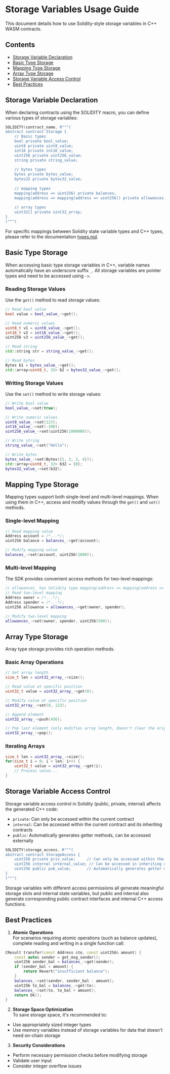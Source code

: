 Storage Variables Usage Guide
===============

This document details how to use Solidity-style storage variables in C++ WASM contracts.

## Contents

- [Storage Variable Declaration](#storage-variable-declaration)
- [Basic Type Storage](#basic-type-storage)
- [Mapping Type Storage](#mapping-type-storage)
- [Array Type Storage](#array-type-storage)
- [Storage Variable Access Control](#storage-variable-access-control)
- [Best Practices](#best-practices)

## Storage Variable Declaration

When declaring contracts using the SOLIDITY macro, you can define various types of storage variables:

```cpp
SOLIDITY(contract_name, R"""(
abstract contract Storage {
    // Basic types
    bool private bool_value;
    uint8 private uint8_value;
    int16 private int16_value;
    uint256 private uint256_value;
    string private string_value;
    
    // bytes types
    bytes private bytes_value;
    bytes32 private bytes32_value;
    
    // mapping types
    mapping(address => uint256) private balances;
    mapping(address => mapping(address => uint256)) private allowances;
    
    // array types
    uint32[] private uint32_array;
}
)""")
```

For specific mappings between Solidity state variable types and C++ types, please refer to the documentation [types.md](types.md).

## Basic Type Storage

When accessing basic type storage variables in C++, variable names automatically have an underscore suffix `_`. All storage variables are pointer types and need to be accessed using `->`.

### Reading Storage Values

Use the `get()` method to read storage values:

```cpp
// Read bool value
bool value = bool_value_->get();

// Read numeric values
uint8_t v1 = uint8_value_->get();
int16_t v2 = int16_value_->get();
uint256 v3 = uint256_value_->get();

// Read string
std::string str = string_value_->get();

// Read bytes
Bytes b1 = bytes_value_->get();
std::array<uint8_t, 32> b2 = bytes32_value_->get();
```

### Writing Storage Values

Use the `set()` method to write storage values:

```cpp
// Write bool value
bool_value_->set(true);

// Write numeric values
uint8_value_->set(123);
int16_value_->set(-100);
uint256_value_->set(uint256(1000000));

// Write string
string_value_->set("Hello");

// Write bytes
bytes_value_->set(Bytes({1, 2, 3, 4}));
std::array<uint8_t, 32> b32 = {0};
bytes32_value_->set(b32);
```

## Mapping Type Storage

Mapping types support both single-level and multi-level mappings. When using them in C++, access and modify values through the `get()` and `set()` methods.

### Single-level Mapping

```cpp
// Read mapping value
Address account = /*...*/;
uint256 balance = balances_->get(account);

// Modify mapping value
balances_->set(account, uint256(1000));
```

### Multi-level Mapping

The SDK provides convenient access methods for two-level mappings:
```cpp
// allowances_ has Solidity type mapping(address => mapping(address => uint256))
// Read two-level mapping
Address owner = /*...*/;
Address spender = /*...*/;
uint256 allowance = allowances_->get(owner, spender);

// Modify two-level mapping
allowances_->set(owner, spender, uint256(500));
```

## Array Type Storage

Array type storage provides rich operation methods.

### Basic Array Operations

```cpp
// Get array length
size_t len = uint32_array_->size();

// Read value at specific position
uint32_t value = uint32_array_->get(0);

// Modify value at specific position
uint32_array_->set(0, 123);

// Append element
uint32_array_->push(456);

// Pop last element (only modifies array length, doesn't clear the original value. Developers need to be aware of this)
uint32_array_->pop();

```

### Iterating Arrays

```cpp
size_t len = uint32_array_->size();
for(size_t i = 0; i < len; i++) {
    uint32_t value = uint32_array_->get(i);
    // Process value...
}
```

## Storage Variable Access Control

Storage variable access control in Solidity (public, private, internal) affects the generated C++ code:

- `private`: Can only be accessed within the current contract
- `internal`: Can be accessed within the current contract and its inheriting contracts
- `public`: Automatically generates getter methods, can be accessed externally

```cpp
SOLIDITY(storage_access, R"""(
abstract contract StorageAccess {
    uint256 private priv_value;     // Can only be accessed within the contract
    uint256 internal internal_value; // Can be accessed in inheriting contracts
    uint256 public pub_value;       // Automatically generates getter method
}
)""")
```

Storage variables with different access permissions all generate meaningful storage slots and internal state variables, but public and internal also generate corresponding public contract interfaces and internal C++ access functions.

## Best Practices

1. **Atomic Operations**  
For scenarios requiring atomic operations (such as balance updates), complete reading and writing in a single function call:

```cpp
CResult transfer(const Address &to, const uint256& amount) {
    const auto& sender = get_msg_sender();
    uint256 sender_bal = balances_->get(sender);
    if (sender_bal < amount) {
        return Revert("insufficient balance");
    }
    balances_->set(sender, sender_bal - amount);
    uint256 to_bal = balances_->get(to);
    balances_->set(to, to_bal + amount);
    return Ok();
}
```

2. **Storage Space Optimization**  
To save storage space, it's recommended to:
- Use appropriately sized integer types
- Use memory variables instead of storage variables for data that doesn't need on-chain storage

3. **Security Considerations**  
- Perform necessary permission checks before modifying storage
- Validate user input
- Consider integer overflow issues

